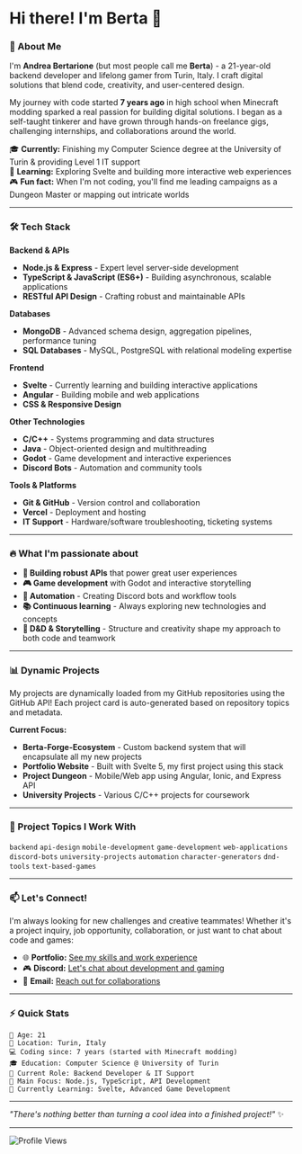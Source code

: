 # Hi there! I'm Berta 👋

### 🚀 About Me
I'm **Andrea Bertarione** (but most people call me **Berta**) - a 21-year-old backend developer and lifelong gamer from Turin, Italy. I craft digital solutions that blend code, creativity, and user-centered design.

My journey with code started **7 years ago** in high school when Minecraft modding sparked a real passion for building digital solutions. I began as a self-taught tinkerer and have grown through hands-on freelance gigs, challenging internships, and collaborations around the world.

🎓 **Currently:** Finishing my Computer Science degree at the University of Turin & providing Level 1 IT support  
🌱 **Learning:** Exploring Svelte and building more interactive web experiences  
🎮 **Fun fact:** When I'm not coding, you'll find me leading campaigns as a Dungeon Master or mapping out intricate worlds

---

### 🛠️ Tech Stack

**Backend & APIs**
- **Node.js & Express** - Expert level server-side development
- **TypeScript & JavaScript (ES6+)** - Building asynchronous, scalable applications
- **RESTful API Design** - Crafting robust and maintainable APIs

**Databases**
- **MongoDB** - Advanced schema design, aggregation pipelines, performance tuning
- **SQL Databases** - MySQL, PostgreSQL with relational modeling expertise

**Frontend**
- **Svelte** - Currently learning and building interactive applications
- **Angular** - Building mobile and web applications
- **CSS & Responsive Design**

**Other Technologies**
- **C/C++** - Systems programming and data structures
- **Java** - Object-oriented design and multithreading
- **Godot** - Game development and interactive experiences
- **Discord Bots** - Automation and community tools

**Tools & Platforms**
- **Git & GitHub** - Version control and collaboration
- **Vercel** - Deployment and hosting
- **IT Support** - Hardware/software troubleshooting, ticketing systems

---

### 🔥 What I'm passionate about

- **🔧 Building robust APIs** that power great user experiences
- **🎮 Game development** with Godot and interactive storytelling
- **🤖 Automation** - Creating Discord bots and workflow tools
- **📚 Continuous learning** - Always exploring new technologies and concepts
- **🎲 D&D & Storytelling** - Structure and creativity shape my approach to both code and teamwork

---

### 📊 Dynamic Projects

My projects are dynamically loaded from my GitHub repositories using the GitHub API! Each project card is auto-generated based on repository topics and metadata.

**Current Focus:**
- **Berta-Forge-Ecosystem** - Custom backend system that will encapsulate all my new projects
- **Portfolio Website** - Built with Svelte 5, my first project using this stack
- **Project Dungeon** - Mobile/Web app using Angular, Ionic, and Express API
- **University Projects** - Various C/C++ projects for coursework

---

### 🎯 Project Topics I Work With
`backend` `api-design` `mobile-development` `game-development` `web-applications` `discord-bots` `university-projects` `automation` `character-generators` `dnd-tools` `text-based-games`

---

### 📫 Let's Connect!

I'm always looking for new challenges and creative teammates! Whether it's a project inquiry, job opportunity, collaboration, or just want to chat about code and games:

- 🌐 **Portfolio:** [See my skills and work experience](https://portfolio-berta.vercel.app)
- 🎮 **Discord:** [Let's chat about development and gaming](https://discord.com/users/1402182554219712573)
- 📧 **Email:** [Reach out for collaborations](mailto:Andrea.bertarione@gmail.com?subject=Interested%20in%20working%20with%20you&body=Hi%20Andrea,%20Im%20interested%20in%20working%20with%20you!)

---

### ⚡ Quick Stats

```
🎂 Age: 21
📍 Location: Turin, Italy
💻 Coding since: 7 years (started with Minecraft modding)
🎓 Education: Computer Science @ University of Turin
🔧 Current Role: Backend Developer & IT Support
🎯 Main Focus: Node.js, TypeScript, API Development
🌱 Currently Learning: Svelte, Advanced Game Development
```

---

*"There's nothing better than turning a cool idea into a finished project!"* ✨

---

![Profile Views](https://komarev.com/ghpvc/?username=Andrea-Bertarione&color=brightgreen)
